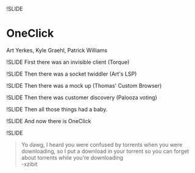 !SLIDE
# OneClick
Art Yerkes, Kyle Graehl, Patrick Williams

!SLIDE
First there was an invisible client (Torque)

!SLIDE
Then there was a socket twiddler (Art's LSP)

!SLIDE
Then there was a mock up (Thomas' Custom Browser)

!SLIDE
Then there was customer discovery (Palooza voting)

!SLIDE
Then all those things had a baby.

!SLIDE
And now there is OneClick

!SLIDE
> Yo dawg, I heard you were confused by torrents when you were downloading, so I put a download in your torrent so you can forget about torrents while you're downloading  
-xzibit